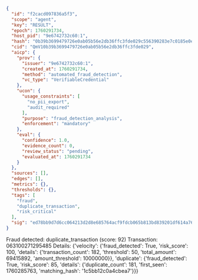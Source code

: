 ```json
{
  "id": "f2cacd097836a5f3",
  "scope": "agent",
  "key": "RESULT",
  "epoch": 1760291734,
  "host_pid": "9e6742732c60:1",
  "hash": "0b39b3699479726e0ab05b56e2db36ffc3fde029c556390283e7c0185e0ef017",
  "cid": "QmV10b39b3699479726e0ab05b56e2db36ffc3fde029",
  "aicp": {
    "prov": {
      "issuer": "9e6742732c60:1",
      "created_at": 1760291734,
      "method": "automated_fraud_detection",
      "vc_type": "VerifiableCredential"
    },
    "ucon": {
      "usage_constraints": [
        "no_pii_export",
        "audit_required"
      ],
      "purpose": "fraud_detection_analysis",
      "enforcement": "mandatory"
    },
    "eval": {
      "confidence": 1.0,
      "evidence_count": 0,
      "review_status": "pending",
      "evaluated_at": 1760291734
    }
  },
  "sources": [],
  "edges": [],
  "metrics": {},
  "thresholds": {},
  "tags": [
    "fraud",
    "duplicate_transaction",
    "risk_critical"
  ],
  "sig": "ed78bb9d7d6cc064213d2d8e685764acf9fdcb065b813bd839201df614a76548"
}
```

Fraud detected: duplicate_transaction (score: 92)
Transaction: 063100271295485
Details: {'velocity': {'fraud_detected': True, 'risk_score': 100, 'details': {'transaction_count': 182, 'threshold': 50, 'total_amount': 69415892, 'amount_threshold': 10000000}}, 'duplicate': {'fraud_detected': True, 'risk_score': 85, 'details': {'duplicate_count': 181, 'first_seen': 1760285763, 'matching_hash': '1c5bb12c0a4cbea7'}}}